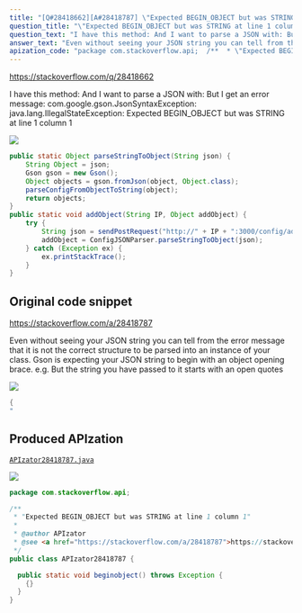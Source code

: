 ```yaml
---
title: "[Q#28418662][A#28418787] \"Expected BEGIN_OBJECT but was STRING at line 1 column 1\""
question_title: "\"Expected BEGIN_OBJECT but was STRING at line 1 column 1\""
question_text: "I have this method: And I want to parse a JSON with: But I get an error message: com.google.gson.JsonSyntaxException: java.lang.IllegalStateException:   Expected BEGIN_OBJECT but was STRING at line 1 column 1"
answer_text: "Even without seeing your JSON string you can tell from the error message that it is not the correct structure to be parsed into an instance of your class. Gson is expecting your JSON string to begin with an object opening brace. e.g. But the string you have passed to it starts with an open quotes"
apization_code: "package com.stackoverflow.api;  /**  * \"Expected BEGIN_OBJECT but was STRING at line 1 column 1\"  *  * @author APIzator  * @see <a href=\"https://stackoverflow.com/a/28418787\">https://stackoverflow.com/a/28418787</a>  */ public class APIzator28418787 {    public static void beginobject() throws Exception {     {}   } }"
---
```


https://stackoverflow.com/q/28418662

I have this method:
And I want to parse a JSON with:
But I get an error message:
com.google.gson.JsonSyntaxException: java.lang.IllegalStateException:
  Expected BEGIN_OBJECT but was STRING at line 1 column 1


<div class="code-logo"><img src="/stackoverflow.png" /></div>

```java
public static Object parseStringToObject(String json) {
    String Object = json;
    Gson gson = new Gson();
    Object objects = gson.fromJson(object, Object.class);
    parseConfigFromObjectToString(object);
    return objects;
}
public static void addObject(String IP, Object addObject) {
    try {
        String json = sendPostRequest("http://" + IP + ":3000/config/add_Object", ConfigJSONParser.parseConfigFromObjectToString(addObject));
        addObject = ConfigJSONParser.parseStringToObject(json);
    } catch (Exception ex) {
        ex.printStackTrace();
    }
}
```


## Original code snippet

https://stackoverflow.com/a/28418787

Even without seeing your JSON string you can tell from the error message that it is not the correct structure to be parsed into an instance of your class.
Gson is expecting your JSON string to begin with an object opening brace. e.g.
But the string you have passed to it starts with an open quotes

<div class="code-logo"><img src="/stackoverflow.png" /></div>

```java
{
"
```

## Produced APIzation

[`APIzator28418787.java`](https://github.com/blind-papers/apization-temp-data/raw/main/search/APIzator28418787.java)

<div class="code-logo"><img src="/apizator.png" /></div>

```java
package com.stackoverflow.api;

/**
 * "Expected BEGIN_OBJECT but was STRING at line 1 column 1"
 *
 * @author APIzator
 * @see <a href="https://stackoverflow.com/a/28418787">https://stackoverflow.com/a/28418787</a>
 */
public class APIzator28418787 {

  public static void beginobject() throws Exception {
    {}
  }
}

```